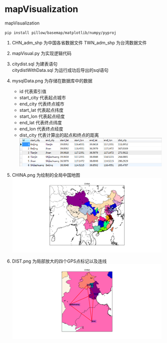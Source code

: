 # mapVisualization
mapVisualization
```
pip install pillow/basemap/matplotlib/numpy/pyproj
```

1. CHN_adm_shp	为中国各省数据文件
   TWN_adm_shp  为台湾数据文件

2. mapVisual.py 为实现逻辑代码

3. citydist.sql 	为建表语句  
   citydistWithData.sql 为运行成功后导出的sql语句

4. mysqlData.png 为存储在数据库中的数据
    
   -  id         代表索引值
   -  start_city 代表起点城市
   -  end_city   代表终点城市
   -  start_lat  代表起点纬度
   -  start_lon  代表起点经度
   -  end_lat    代表终点纬度
   -  end_lon    代表终点经度
   -  dist_city  代表计算出的起点和终点的距离
![sqlData](mysqlData.png )

5. CHINA.png 为绘制的全局中国地图
![map](CHINA.png )

6. DIST.png  为局部放大的四个GPS点标记以及连线
![distance](DIST.png )